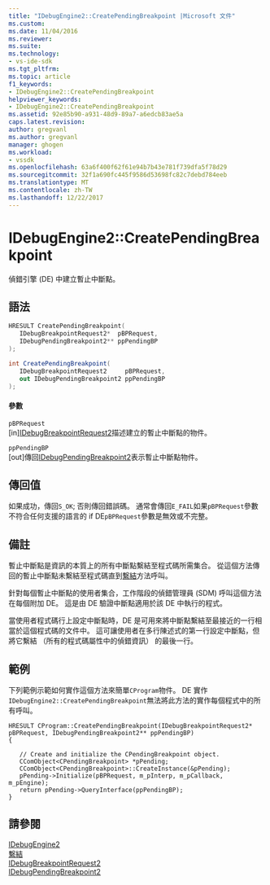 ```yaml
---
title: "IDebugEngine2::CreatePendingBreakpoint |Microsoft 文件"
ms.custom: 
ms.date: 11/04/2016
ms.reviewer: 
ms.suite: 
ms.technology:
- vs-ide-sdk
ms.tgt_pltfrm: 
ms.topic: article
f1_keywords:
- IDebugEngine2::CreatePendingBreakpoint
helpviewer_keywords:
- IDebugEngine2::CreatePendingBreakpoint
ms.assetid: 92e85b90-a931-48d9-89a7-a6edcb83ae5a
caps.latest.revision: 
author: gregvanl
ms.author: gregvanl
manager: ghogen
ms.workload:
- vssdk
ms.openlocfilehash: 63a6f400f62f61e94b7b43e781f739dfa5f78d29
ms.sourcegitcommit: 32f1a690fc445f9586d53698fc82c7debd784eeb
ms.translationtype: MT
ms.contentlocale: zh-TW
ms.lasthandoff: 12/22/2017
---
```

# <a name="idebugengine2creatependingbreakpoint"></a>IDebugEngine2::CreatePendingBreakpoint
偵錯引擎 (DE) 中建立暫止中斷點。  
  
## <a name="syntax"></a>語法  
  
```cpp  
HRESULT CreatePendingBreakpoint(   
   IDebugBreakpointRequest2*  pBPRequest,  
   IDebugPendingBreakpoint2** ppPendingBP  
);  
```  
  
```csharp  
int CreatePendingBreakpoint(   
   IDebugBreakpointRequest2     pBPRequest,  
   out IDebugPendingBreakpoint2 ppPendingBP  
);  
```  
  
#### <a name="parameters"></a>參數  
 `pBPRequest`  
 [in][IDebugBreakpointRequest2](../../../extensibility/debugger/reference/idebugbreakpointrequest2.md)描述建立的暫止中斷點的物件。  
  
 `ppPendingBP`  
 [out]傳回[IDebugPendingBreakpoint2](../../../extensibility/debugger/reference/idebugpendingbreakpoint2.md)表示暫止中斷點物件。  
  
## <a name="return-value"></a>傳回值  
 如果成功，傳回`S_OK`; 否則傳回錯誤碼。 通常會傳回`E_FAIL`如果`pBPRequest`參數不符合任何支援的語言的 if DE`pBPRequest`參數是無效或不完整。  
  
## <a name="remarks"></a>備註  
 暫止中斷點是資訊的本質上的所有中斷點繫結至程式碼所需集合。 從這個方法傳回的暫止中斷點未繫結至程式碼直到[繫結](../../../extensibility/debugger/reference/idebugpendingbreakpoint2-bind.md)方法呼叫。  
  
 針對每個暫止中斷點的使用者集合，工作階段的偵錯管理員 (SDM) 呼叫這個方法在每個附加 DE。 這是由 DE 驗證中斷點適用於該 DE 中執行的程式。  
  
 當使用者程式碼行上設定中斷點時，DE 是可用來將中斷點繫結至最接近的一行相當於這個程式碼的文件中。 這可讓使用者在多行陳述式的第一行設定中斷點，但將它繫結 （所有的程式碼屬性中的偵錯資訊） 的最後一行。  
  
## <a name="example"></a>範例  
 下列範例示範如何實作這個方法來簡單`CProgram`物件。 DE 實作`IDebugEngine2::CreatePendingBreakpoint`無法將此方法的實作每個程式中的所有呼叫。  
  
```  
HRESULT CProgram::CreatePendingBreakpoint(IDebugBreakpointRequest2* pBPRequest, IDebugPendingBreakpoint2** ppPendingBP)     
{    
  
   // Create and initialize the CPendingBreakpoint object.  
   CComObject<CPendingBreakpoint> *pPending;    
   CComObject<CPendingBreakpoint>::CreateInstance(&pPending);    
   pPending->Initialize(pBPRequest, m_pInterp, m_pCallback, m_pEngine);    
   return pPending->QueryInterface(ppPendingBP);    
}    
```  
  
## <a name="see-also"></a>請參閱  
 [IDebugEngine2](../../../extensibility/debugger/reference/idebugengine2.md)   
 [繫結](../../../extensibility/debugger/reference/idebugpendingbreakpoint2-bind.md)   
 [IDebugBreakpointRequest2](../../../extensibility/debugger/reference/idebugbreakpointrequest2.md)   
 [IDebugPendingBreakpoint2](../../../extensibility/debugger/reference/idebugpendingbreakpoint2.md)